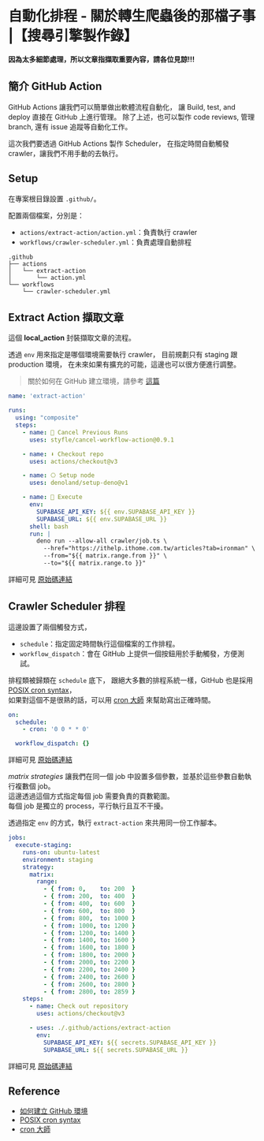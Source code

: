 # 自動化排程 - 關於轉生爬蟲後的那檔子事 |【搜尋引擎製作錄】

**因為太多細節處理，所以文章指擷取重要內容，請各位見諒!!!**

## 簡介 GitHub Action

GitHub Actions 讓我們可以簡單做出軟體流程自動化，
讓 Build, test, and deploy 直接在 GitHub 上進行管理。
除了上述，也可以製作 code reviews, 管理 branch, 還有 issue 追蹤等自動化工作。

這次我們要透過 GitHub Actions 製作 Scheduler，
在指定時間自動觸發 crawler，讓我們不用手動的去執行。

## Setup

在專案根目錄設置 `.github/`。

配置兩個檔案，分別是：
- `actions/extract-action/action.yml`：負責執行 crawler
- `workflows/crawler-scheduler.yml`：負責處理自動排程

```
.github
├── actions
│   └── extract-action
│       └── action.yml
└── workflows
    └── crawler-scheduler.yml
```

## Extract Action 擷取文章

這個 **local_action** 封裝擷取文章的流程。

透過 `env` 用來指定是哪個環境需要執行 crawler，
目前規劃只有 staging 跟 production 環境，
在未來如果有擴充的可能，這邊也可以很方便進行調整。

> 關於如何在 GitHub 建立環境，請參考 [這篇][create-env]

```yaml
name: 'extract-action'

runs:
  using: "composite"
  steps:
    - name: 🛑 Cancel Previous Runs
      uses: styfle/cancel-workflow-action@0.9.1

    - name: ⬇️ Checkout repo
      uses: actions/checkout@v3

    - name: ⎔ Setup node
      uses: denoland/setup-deno@v1

    - name: 🚀 Execute
      env:
        SUPABASE_API_KEY: ${{ env.SUPABASE_API_KEY }}
        SUPABASE_URL: ${{ env.SUPABASE_URL }}
      shell: bash
      run: |
        deno run --allow-all crawler/job.ts \
          --href="https://ithelp.ithome.com.tw/articles?tab=ironman" \
          --from="${{ matrix.range.from }}" \
          --to="${{ matrix.range.to }}"
```

詳細可見 [原始碼連結][extract-action]

## Crawler Scheduler 排程

這邊設置了兩個觸發方式，
- `schedule`：指定固定時間執行這個檔案的工作排程。
- `workflow_dispatch`：會在 GitHub 上提供一個按鈕用於手動觸發，方便測試。

排程類被歸類在 `schedule` 底下，
跟絕大多數的排程系統一樣，GitHub 也是採用 [POSIX cron syntax][posix-cron-syntax]，  
如果對這個不是很熟的話，可以用 [cron 大師][crontab-guru] 來幫助寫出正確時間。

```yaml
on:
  schedule:
    - cron: '0 0 * * 0'

  workflow_dispatch: {}
```
詳細可見 [原始碼連結][crawler-scheduler-1]


*matrix strategies* 讓我們在同一個 job 中設置多個參數，並基於這些參數自動執行複數個 job。  
這邊透過這個方式指定每個 job 需要負責的頁數範圍。  
每個 job 是獨立的 process，平行執行且互不干擾。

透過指定 `env` 的方式，執行 `extract-action` 來共用同一份工作腳本。


```yaml
jobs:
  execute-staging:
    runs-on: ubuntu-latest
    environment: staging
    strategy:
      matrix:
        range:
          - { from: 0,    to: 200  }
          - { from: 200,  to: 400  }
          - { from: 400,  to: 600  }
          - { from: 600,  to: 800  }
          - { from: 800,  to: 1000 }
          - { from: 1000, to: 1200 }
          - { from: 1200, to: 1400 }
          - { from: 1400, to: 1600 }
          - { from: 1600, to: 1800 }
          - { from: 1800, to: 2000 }
          - { from: 2000, to: 2200 }
          - { from: 2200, to: 2400 }
          - { from: 2400, to: 2600 }
          - { from: 2600, to: 2800 }
          - { from: 2800, to: 2859 }
    steps:
      - name: Check out repository
        uses: actions/checkout@v3

      - uses: ./.github/actions/extract-action
        env:
          SUPABASE_API_KEY: ${{ secrets.SUPABASE_API_KEY }}
          SUPABASE_URL: ${{ secrets.SUPABASE_URL }}
```
詳細可見 [原始碼連結][crawler-scheduler-2]

## Reference

- [如何建立 GitHub 環境][create-env]
- [POSIX cron syntax][posix-cron-syntax]
- [cron 大師][crontab-guru]

[create-env]: https://docs.github.com/en/actions/deployment/targeting-different-environments/using-environments-for-deployment#creating-an-environment
[posix-cron-syntax]: https://pubs.opengroup.org/onlinepubs/9699919799/utilities/crontab.html#tag_20_25_07
[crontab-guru]: https://crontab.guru/


[extract-action]: https://github.com/over-engineering-run/over-engineering/blob/3a41df0809ca2c8f4ee8c6bf6966657d247c644a/.github/actions/extract-action/action.yml#L1

[crawler-scheduler-1]: https://github.com/over-engineering-run/over-engineering/blob/3a41df0809ca2c8f4ee8c6bf6966657d247c644a/.github/workflows/crawler-scheduler.yml#L3

[crawler-scheduler-2]: https://github.com/over-engineering-run/over-engineering/blob/3a41df0809ca2c8f4ee8c6bf6966657d247c644a/.github/workflows/crawler-scheduler.yml#L9